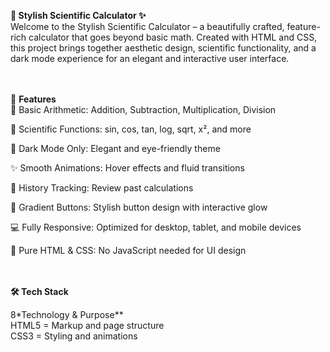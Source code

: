**💫 Stylish Scientific Calculator ✨**<br>
Welcome to the Stylish Scientific Calculator – a beautifully crafted, feature-rich calculator that goes beyond basic math. Created with HTML and CSS, this project brings together aesthetic design, scientific functionality, and a dark mode experience for an elegant and interactive user interface.

<br><br>
🚀 **Features**<br>
🔢 Basic Arithmetic: Addition, Subtraction, Multiplication, Division

📐 Scientific Functions: sin, cos, tan, log, sqrt, x², and more

🌙 Dark Mode Only: Elegant and eye-friendly theme

✨ Smooth Animations: Hover effects and fluid transitions

🧠 History Tracking: Review past calculations

🎨 Gradient Buttons: Stylish button design with interactive glow

💻 Fully Responsive: Optimized for desktop, tablet, and mobile devices

🧱 Pure HTML & CSS: No JavaScript needed for UI design

<br><br>
**🛠️ Tech Stack**

8*Technology & Purpose**<br>
HTML5	= Markup and page structure<br>
CSS3	= Styling and animations
